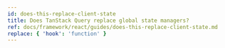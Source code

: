 ```yaml
---
id: does-this-replace-client-state
title: Does TanStack Query replace global state managers?
ref: docs/framework/react/guides/does-this-replace-client-state.md
replace: { 'hook': 'function' }
---
```

